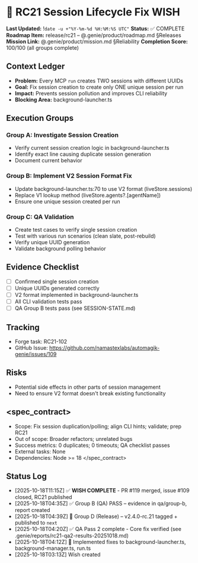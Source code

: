 # 🧞 RC21 Session Lifecycle Fix WISH
**Last Updated:** !`date -u +"%Y-%m-%d %H:%M:%S UTC"`
**Status:** ✅ COMPLETE
**Roadmap Item:** release/rc21 – @.genie/product/roadmap.md §Releases
**Mission Link:** @.genie/product/mission.md §Reliability
**Completion Score:** 100/100 (all groups complete)

## Context Ledger
- **Problem:** Every MCP `run` creates TWO sessions with different UUIDs
- **Goal:** Fix session creation to create only ONE unique session per run
- **Impact:** Prevents session pollution and improves CLI reliability
- **Blocking Area:** background-launcher.ts

## Execution Groups
### Group A: Investigate Session Creation
- Verify current session creation logic in background-launcher.ts
- Identify exact line causing duplicate session generation
- Document current behavior

### Group B: Implement V2 Session Format Fix
- Update background-launcher.ts:70 to use V2 format (liveStore.sessions)
- Replace V1 lookup method (liveStore.agents?.[agentName])
- Ensure one unique session created per run

### Group C: QA Validation
- Create test cases to verify single session creation
- Test with various run scenarios (clean slate, post-rebuild)
- Verify unique UUID generation
- Validate background polling behavior

## Evidence Checklist
- [ ] Confirmed single session creation
- [ ] Unique UUIDs generated correctly
- [ ] V2 format implemented in background-launcher.ts
- [ ] All CLI validation tests pass
- [ ] QA Group B tests pass (see SESSION-STATE.md)

## Tracking
- Forge task: RC21-102
- GitHub Issue: https://github.com/namastexlabs/automagik-genie/issues/109

## Risks
- Potential side effects in other parts of session management
- Need to ensure V2 format doesn't break existing functionality

## <spec_contract>
- Scope: Fix session duplication/polling; align CLI hints; validate; prep RC21
- Out of scope: Broader refactors; unrelated bugs
- Success metrics: 0 duplicates; 0 timeouts; QA checklist passes
- External tasks: None
- Dependencies: Node >= 18
</spec_contract>

## Status Log
- [2025-10-18T11:15Z] ✅ **WISH COMPLETE** - PR #119 merged, issue #109 closed, RC21 published
- [2025-10-18T04:35Z] ✅ Group B (QA) PASS – evidence in qa/group-b, report created
- [2025-10-18T04:39Z] 🚀 Group D (Release) – v2.4.0-rc.21 tagged + published to `next`
- [2025-10-18T04:20Z] ✅ QA Pass 2 complete - Core fix verified (see .genie/reports/rc21-qa2-results-20251018.md)
- [2025-10-18T04:12Z] 🔧 Implemented fixes to background-launcher.ts, background-manager.ts, run.ts
- [2025-10-18T03:13Z] Wish created
